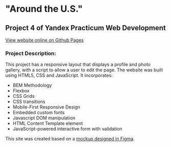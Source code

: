 # "Around the U.S." 
## Project 4 of Yandex Practicum Web Development
[View website online on Github Pages](https://anderswift.github.io/web_project_4/)

### Project Description:
This project has a responsive layout that displays a profile and photo gallery, with a script to allow a user to edit the page.
The website was built using HTML5, CSS and JavaScript. It incorporates:

* BEM Methodology
* Flexbox
* CSS Grids
* CSS transitions
* Mobile-First Responsive Design
* Embedded custom fonts
* Javascript DOM manipulation
* HTML Content Template element
* JavaScript-powered interactive form with validation

This site was created based on a [mockup designed in Figma](https://www.figma.com/file/mUgu8OSHWE0M6p6vfwmdu9/Sprint-4-Around-The-U.S.-desktop-mobile?node-id=0%3A1).
